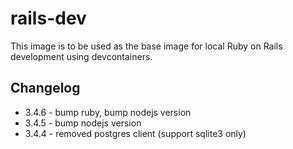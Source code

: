 # rails-dev

This image is to be used as the base image for local Ruby on Rails development using devcontainers.

## Changelog

* 3.4.6 - bump ruby, bump nodejs version
* 3.4.5 - bump nodejs version
* 3.4.4 - removed postgres client (support sqlite3 only)